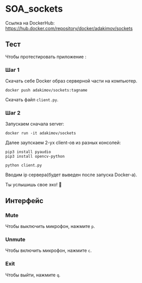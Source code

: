 # SOA_sockets

Ссылка на DockerHub: https://hub.docker.com/repository/docker/adakimov/sockets

## Тест

Чтобы протестировать приложение :

### Шаг 1

Скачать себе Docker образ серверной части на компьютер.

```
docker push adakimov/sockets:tagname
```

Скачать файл `client.py`.

### Шаг 2

Запускаем сначала server:

```
docker run -it adakimov/sockets
```

Далее заупскаем 2-ух client-ов из разных консолей:

```
pip3 install pyaudio
pip3 install opencv-python

python client.py 
```
Вводим ip сервера(будет выведен после запуска Docker-а).


Ты услышишь свое эхо! 🐥

## Интерфейс


### Mute

Чтобы выключить микрофон, нажмите `p`.

### Unmute

Чтобы включить микрофон, нажмите `c`.

### Exit 
Чтобы выйти, нажмите `q`.



